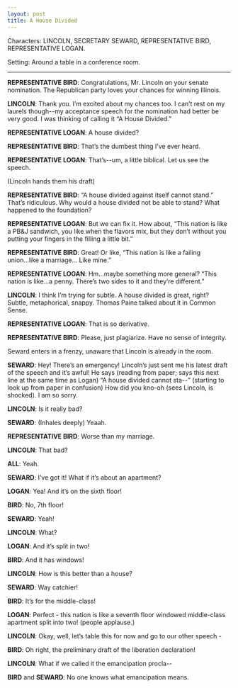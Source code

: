```yaml
---
layout: post
title: A House Divided
---
```

Characters: LINCOLN, SECRETARY SEWARD, REPRESENTATIVE BIRD, REPRESENTATIVE LOGAN.

Setting: Around a table in a conference room.

******

**REPRESENTATIVE BIRD**: Congratulations, Mr. Lincoln on your senate nomination. The Republican party loves your chances for winning Illinois.

**LINCOLN**: Thank you. I’m excited about my chances too. I can’t rest on my laurels though--my acceptance speech for the nomination had better be very good. I was thinking of calling it “A House Divided.”

**REPRESENTATIVE LOGAN**: A house divided? 

**REPRESENTATIVE BIRD**: That’s the dumbest thing I’ve ever heard.

**REPRESENTATIVE LOGAN**: That’s--um, a little biblical. Let us see the speech.

(Lincoln hands them his draft)

**REPRESENTATIVE BIRD**: “A house divided against itself cannot stand.” That’s ridiculous. Why would a house divided not be able to stand? What happened to the foundation?

**REPRESENTATIVE LOGAN**: But we can fix it. How about, “This nation is like a PB&J sandwich, you like when the flavors mix, but they don’t without you putting your fingers in the filling a little bit.”

**REPRESENTATIVE BIRD**: Great! Or like, “This nation is like a failing union...like a marriage... Like mine.”

**REPRESENTATIVE LOGAN**: Hm...maybe something more general? “This nation is like...a penny. There’s two sides to it and they’re different.”

**LINCOLN**: I think I’m trying for subtle. A house divided is great, right? Subtle, metaphorical, snappy. Thomas Paine talked about it in Common Sense.

**REPRESENTATIVE LOGAN**: That is so derivative.

**REPRESENTATIVE BIRD**: Please, just plagiarize. Have no sense of integrity.

Seward enters in a frenzy, unaware that Lincoln is already in the room.

**SEWARD**: Hey! There’s an emergency! Lincoln’s just sent me his latest draft of the speech and it’s awful! He says (reading from paper; says this next line at the same time as Logan) “A house divided cannot sta--” (starting to look up from paper in confusion) How did you kno-oh (sees Lincoln, is shocked). I am so sorry. 

**LINCOLN**: Is it really bad? 

**SEWARD**: (Inhales deeply) Yeaah.

**REPRESENTATIVE BIRD**: Worse than my marriage. 

**LINCOLN**: That bad?

**ALL**: Yeah. 

**SEWARD**: I’ve got it! What if it’s about an apartment?

**LOGAN**: Yea! And it’s on the sixth floor!

**BIRD**: No, 7th floor! 

**SEWARD**: Yeah! 

**LINCOLN**: What?

**LOGAN**: And it’s split in two! 

**BIRD**: And it has windows!

**LINCOLN**: How is this better than a house?

**SEWARD**: Way catchier! 

**BIRD**: It’s for the middle-class! 

**LOGAN**: Perfect - this nation is like a seventh floor windowed middle-class apartment split into two! (people applause.)

**LINCOLN**: Okay, well, let’s table this for now and go to our other speech -

**BIRD**: Oh right, the preliminary draft of the liberation declaration! 

**LINCOLN**: What if we called it the emancipation procla--

**BIRD** and **SEWARD**: No one knows what emancipation means.
